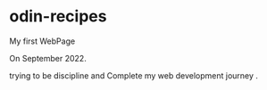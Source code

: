 # odin-recipes
My first WebPage

On September 2022.

trying to be discipline and Complete my web development journey .

